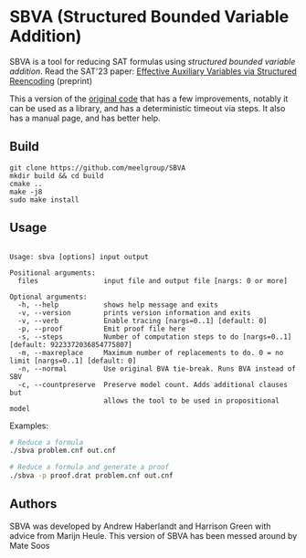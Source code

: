 # SBVA (Structured Bounded Variable Addition)

SBVA is a tool for reducing SAT formulas using _structured bounded variable
addition_. Read the SAT'23 paper: [Effective Auxiliary Variables via Structured
Reencoding](https://arxiv.org/pdf/2307.01904.pdf) (preprint)

This a version of the [original code](https://github.com/hgarrereyn/SBVA) that
has a few improvements, notably it can be used as a library, and has a
deterministic timeout via steps. It also has a manual page, and has better help.

## Build

```
git clone https://github.com/meelgroup/SBVA
mkdir build && cd build
cmake ..
make -j8
sudo make install
```

## Usage

```
```

```
Usage: sbva [options] input output

Positional arguments:
  files                input file and output file [nargs: 0 or more]

Optional arguments:
  -h, --help           shows help message and exits
  -v, --version        prints version information and exits
  -v, --verb           Enable tracing [nargs=0..1] [default: 0]
  -p, --proof          Emit proof file here
  -s, --steps          Number of computation steps to do [nargs=0..1] [default: 9223372036854775807]
  -m, --maxreplace     Maximum number of replacements to do. 0 = no limit [nargs=0..1] [default: 0]
  -n, --normal         Use original BVA tie-break. Runs BVA instead of SBV
  -c, --countpreserve  Preserve model count. Adds additional clauses but
                       allows the tool to be used in propositional model
```

Examples:

```sh
# Reduce a formula
./sbva problem.cnf out.cnf

# Reduce a formula and generate a proof
./sbva -p proof.drat problem.cnf out.cnf
```

## Authors

SBVA was developed by Andrew Haberlandt and Harrison Green with advice from Marijn Heule.
This version of SBVA has been messed around by Mate Soos
